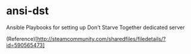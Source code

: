 # ansi-dst
Ansible Playbooks for setting up Don't Starve Together dedicated server 

(Reference)[http://steamcommunity.com/sharedfiles/filedetails/?id=590565473]
